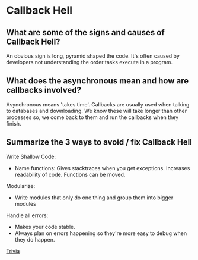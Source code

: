 # Callback Hell
## What are some of the signs and causes of Callback Hell?
An obvious sign is long, pyramid shaped the code. It's often caused by developers not understanding the order tasks execute in a program.

## What does the asynchronous mean and how are callbacks involved?
Asynchronous means 'takes time'. Callbacks are usually used when talking to databases and downloading. We know these will take longer than other processes so, we come back to them and run the callbacks when they finish.

## Summarize the 3 ways to avoid / fix Callback Hell
Write Shallow Code:
- Name functions: Gives stacktraces when you get exceptions. Increases readability of code. Functions can be moved.

Modularize:
- Write modules that only do one thing and group them into bigger modules

Handle all errors:
- Makes your code stable.
- Always plan on errors happening so they're more easy to debug when they do happen.

[Trivia](https://github.com/amanda-rice/trivia)